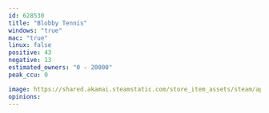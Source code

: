 ```yaml
---
id: 628530
title: "Blobby Tennis"
windows: "true"
mac: "true"
linux: false
positive: 43
negative: 13
estimated_owners: "0 - 20000"
peak_ccu: 0

image: https://shared.akamai.steamstatic.com/store_item_assets/steam/apps/628530/header.jpg?t=1503866341
opinions:
---
```

